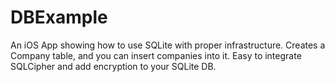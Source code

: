 DBExample
=========

An iOS App showing how to use SQLite with proper infrastructure. Creates a Company table, and you can insert companies into it. Easy to integrate SQLCipher and add encryption to your SQLite DB.
